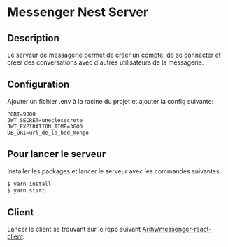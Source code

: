 # Messenger Nest Server

## Description

Le serveur de messagerie permet de créer un compte, de se connecter et créer des conversations avec d'autres utilisateurs de la messagerie.

## Configuration

Ajouter un fichier .env à la racine du projet et ajouter la config suivante:

```
PORT=9000
JWT_SECRET=uneclesecrete
JWT_EXPIRATION_TIME=3600
DB_URI=url_de_la_bdd_mongo
```

## Pour lancer le serveur

Installer les packages et lancer le serveur avec les commandes suivantes:

```bash
$ yarn install
$ yarn start
```

## Client

Lancer le client se trouvant sur le répo suivant [Arihy/messenger-react-client](https://github.com/Arihy/messenger-react-client).
